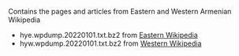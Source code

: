 Contains the pages and articles from Eastern and Western Armenian Wikipedia 

 * hye.wpdump.20220101.txt.bz2 from [Eastern Wikipedia](https://hy.wikipedia.org/)
 * hyw.wpdump.20220101.txt.bz2 from [Western Wikipedia](https://hyw.wikipedia.org/)

